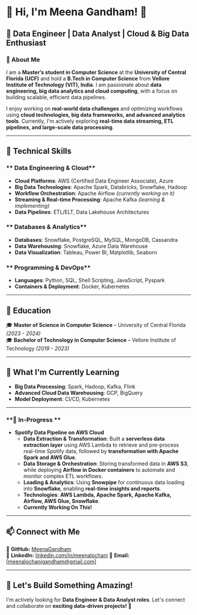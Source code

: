 # 👋 Hi, I'm Meena Gandham! 🚀

## 🎯 Data Engineer | Data Analyst | Cloud & Big Data Enthusiast

### 📌 About Me
I am a **Master’s student in Computer Science** at the **University of Central Florida (UCF)** and hold a **B.Tech in Computer Science** from **Vellore Institute of Technology (VIT), India**. I am passionate about **data engineering, big data analytics and cloud computing**, with a focus on building scalable, efficient data pipelines.

I enjoy working on **real-world data challenges** and optimizing workflows using **cloud technologies, big data frameworks, and advanced analytics tools**. Currently, I'm actively exploring **real-time data streaming, ETL pipelines, and large-scale data processing**.

---

## 🔧 **Technical Skills**  
### ** Data Engineering & Cloud**  
- **Cloud Platforms**: AWS (Certified Data Engineer Associate), Azure  
- **Big Data Technologies**: Apache Spark, Databricks, Snowflake, Hadoop  
- **Workflow Orchestration**: Apache Airflow *(currently working on it)*  
- **Streaming & Real-time Processing**: Apache Kafka *(learning & implementing)*  
- **Data Pipelines**: ETL/ELT, Data Lakehouse Architectures  

### ** Databases & Analytics**  
- **Databases**: Snowflake, PostgreSQL, MySQL, MongoDB, Cassandra  
- **Data Warehousing**: Snowflake, Azure Data Warehouse
- **Data Visualization**: Tableau, Power BI, Matplotlib, Seaborn  

### ** Programming & DevOps**  
- **Languages**: Python, SQL, Shell Scripting, JavaScript, Pyspark
- **Containers & Deployment**: Docker, Kubernetes  

---

## 📜 **Education**
🎓 **Master of Science in Computer Science** – University of Central Florida *(2023 - 2024)*  
🎓 **Bachelor of Technology in Computer Science** – Vellore Institute of Technology *(2019 - 2023)*  

---

## 🌱 **What I'm Currently Learning**
- **Big Data Processing**: Spark, Hadoop, Kafka, Flink  
- **Advanced Cloud Data Warehousing**: GCP, BigQuery  
- **Model Deployment**: CI/CD, Kubernetes 

---

### **🚀 In-Progress **
- **Spotify Data Pipeline on AWS Cloud** 
  - **Data Extraction & Transformation**: Built a **serverless data extraction layer** using AWS Lambda to retrieve and pre-process real-time Spotify data, followed by **transformation with Apache Spark and AWS Glue**.  
  - **Data Storage & Orchestration**: Storing transformed data in **AWS S3**, while deploying **Airflow in Docker containers** to automate and monitor complex ETL workflows.  
  - **Loading & Analytics**: Using **Snowpipe** for continuous data loading into **Snowflake**, enabling **real-time insights and reports**.  
  - **Technologies**: **AWS Lambda, Apache Spark, Apache Kafka, Airflow, AWS Glue, Snowflake**.  
  - **Currently Working On This!**
 
---

## 📫 **Connect with Me**
📌 **GitHub:** [MeenaGandham](https://github.com/MeenaGandham)  
📌 **LinkedIn:** [linkedin.com/in/meenalochani](https://www.linkedin.com/in/meenalochanigandham/) 
📌 **Email:** [meenalochanigandham@gmail.com]

---

## 🎯 **Let's Build Something Amazing!**
I'm actively looking for **Data Engineer & Data Analyst roles**. Let's connect and collaborate on **exciting data-driven projects!** 🚀  
